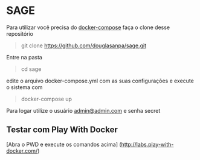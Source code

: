 # SAGE
Para utilizar você precisa do [docker-compose](https://docs.docker.com/compose/install/)
faça o clone desse repositório
> git clone https://github.com/douglasanpa/sage.git 

Entre na pasta
> cd sage

edite o arquivo docker-compose.yml com as suas configurações e execute o sistema com
> docker-compose up

Para logar utilize o usuário admin@admin.com e senha secret

Testar com Play With Docker
---------------------------
[Abra o PWD e execute os comandos acima] (http://labs.play-with-docker.com/)
